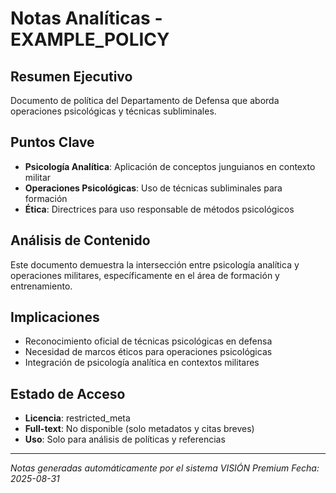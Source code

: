# Notas Analíticas - EXAMPLE_POLICY

## Resumen Ejecutivo
Documento de política del Departamento de Defensa que aborda operaciones psicológicas y técnicas subliminales.

## Puntos Clave
- **Psicología Analítica**: Aplicación de conceptos junguianos en contexto militar
- **Operaciones Psicológicas**: Uso de técnicas subliminales para formación
- **Ética**: Directrices para uso responsable de métodos psicológicos

## Análisis de Contenido
Este documento demuestra la intersección entre psicología analítica y operaciones militares, específicamente en el área de formación y entrenamiento.

## Implicaciones
- Reconocimiento oficial de técnicas psicológicas en defensa
- Necesidad de marcos éticos para operaciones psicológicas
- Integración de psicología analítica en contextos militares

## Estado de Acceso
- **Licencia**: restricted_meta
- **Full-text**: No disponible (solo metadatos y citas breves)
- **Uso**: Solo para análisis de políticas y referencias

---
*Notas generadas automáticamente por el sistema VISIÓN Premium*
*Fecha: 2025-08-31*









